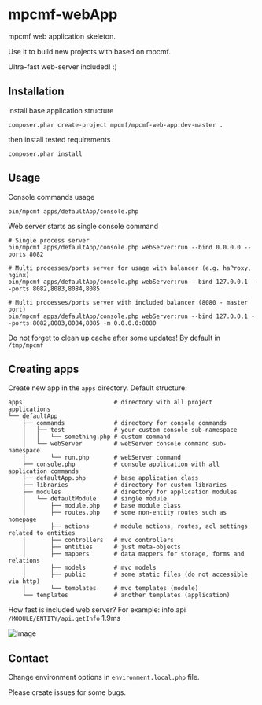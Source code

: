 # mpcmf-webApp

mpcmf web application skeleton.

Use it to build new projects with based on mpcmf.

Ultra-fast web-server included! :)

Installation
---
install base application structure
```
composer.phar create-project mpcmf/mpcmf-web-app:dev-master .
```

then install tested requirements
```
composer.phar install
```

Usage
---
Console commands usage
```
bin/mpcmf apps/defaultApp/console.php
```

Web server starts as single console command
```
# Single process server
bin/mpcmf apps/defaultApp/console.php webServer:run --bind 0.0.0.0 --ports 8082

# Multi processes/ports server for usage with balancer (e.g. haProxy, nginx)
bin/mpcmf apps/defaultApp/console.php webServer:run --bind 127.0.0.1 --ports 8082,8083,8084,8085

# Multi processes/ports server with included balancer (8080 - master port)
bin/mpcmf apps/defaultApp/console.php webServer:run --bind 127.0.0.1 --ports 8082,8083,8084,8085 -m 0.0.0.0:8080
```

Do not forget to clean up cache after some updates! By default in `/tmp/mpcmf`

Creating apps
---
Create new app in the `apps` directory.
Default structure:
```
apps                          # directory with all project applications
└── defaultApp
    ├── commands              # directory for console commands
    │   ├── test              # your custom console sub-namespace
    │   │   └── something.php # custom command
    │   └── webServer         # webServer console command sub-namespace
    │       └── run.php       # webServer command
    ├── console.php           # console application with all application commands
    ├── defaultApp.php        # base application class
    ├── libraries             # directory for custom libraries
    ├── modules               # directory for application modules
    │   └── defaultModule     # single module
    │       ├── module.php    # base module class
    │       ├── routes.php    # some non-entity routes such as homepage
    │       ├── actions       # module actions, routes, acl settings related to entities
    │       ├── controllers   # mvc controllers
    │       ├── entities      # just meta-objects
    │       ├── mappers       # data mappers for storage, forms and relations
    │       ├── models        # mvc models
    │       ├── public        # some static files (do not accessible via http)
    │       └── templates     # mvc templates (module)
    └── templates             # another templates (application)
```

How fast is included web server?
For example: info api `/MODULE/ENTITY/api.getInfo`  1.9ms

![Image](https://habrastorage.org/files/1c6/c4e/2c7/1c6c4e2c7b2745fc89b0d885683a56c9.png)

Contact
---
Change environment options in `environment.local.php` file.

Please create issues for some bugs.
